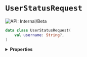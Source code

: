 # `UserStatusRequest`


![API: Internal/Beta](https://img.shields.io/static/v1?label=API&message=Internal/Beta&color=red&style=flat-square)



```kotlin
data class UserStatusRequest(
    val username: String?,
)
```

<details>
<summary>
<b>Properties</b>
</summary>

<details>
<summary>
<code>username</code>: <code><code><a href='https://kotlinlang.org/api/latest/jvm/stdlib/kotlin/-string/'>String</a>?</code></code>
</summary>





</details>



</details>

